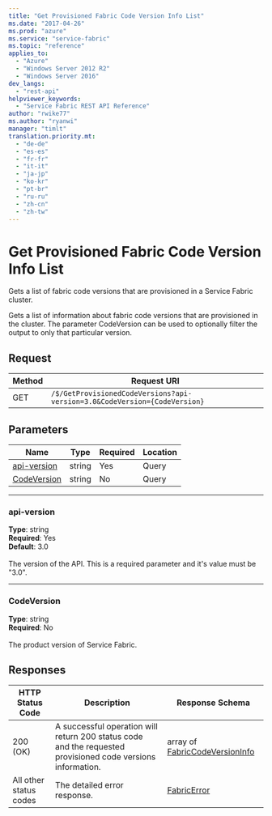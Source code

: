 ```yaml
---
title: "Get Provisioned Fabric Code Version Info List"
ms.date: "2017-04-26"
ms.prod: "azure"
ms.service: "service-fabric"
ms.topic: "reference"
applies_to: 
  - "Azure"
  - "Windows Server 2012 R2"
  - "Windows Server 2016"
dev_langs: 
  - "rest-api"
helpviewer_keywords: 
  - "Service Fabric REST API Reference"
author: "rwike77"
ms.author: "ryanwi"
manager: "timlt"
translation.priority.mt: 
  - "de-de"
  - "es-es"
  - "fr-fr"
  - "it-it"
  - "ja-jp"
  - "ko-kr"
  - "pt-br"
  - "ru-ru"
  - "zh-cn"
  - "zh-tw"
---
```

# Get Provisioned Fabric Code Version Info List
Gets a list of fabric code versions that are provisioned in a Service Fabric cluster.

Gets a list of information about fabric code versions that are provisioned in the cluster. The parameter CodeVersion can be used to optionally filter the output to only that particular version.

## Request
| Method | Request URI |
| ------ | ----------- |
| GET | `/$/GetProvisionedCodeVersions?api-version=3.0&CodeVersion={CodeVersion}` |


## Parameters
| Name | Type | Required | Location |
| --- | --- | --- | --- |
| [api-version](#api-version) | string | Yes | Query |
| [CodeVersion](#codeversion) | string | No | Query |

____
### api-version
__Type__: string <br/>
__Required__: Yes<br/>
__Default__: 3.0 <br/>
<br/>
The version of the API. This is a required parameter and it's value must be "3.0".

____
### CodeVersion
__Type__: string <br/>
__Required__: No<br/>
<br/>
The product version of Service Fabric.

## Responses

| HTTP Status Code | Description | Response Schema |
| --- | --- | --- |
| 200 (OK) | A successful operation will return 200 status code and the requested provisioned code versions information.<br/> | array of [FabricCodeVersionInfo](model-FabricCodeVersionInfo.md) |
| All other status codes | The detailed error response.<br/> | [FabricError](model-FabricError.md) |

